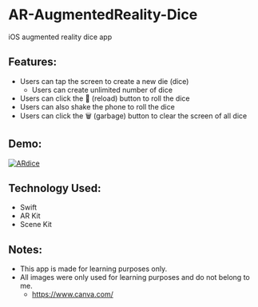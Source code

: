 # AR-AugmentedReality-Dice
iOS augmented reality dice app

## Features:
- Users can tap the screen to create a new die (dice)
  - Users can create unlimited number of dice
- Users can click the 🔄 (reload) button to roll the dice
- Users can also shake the phone to roll the dice
- Users can click the 🗑 (garbage) button to clear the screen of all dice

## Demo:
<a href="https://media.giphy.com/media/jSWZywWSS7jECRitTb/giphy.gif"><img src="https://media.giphy.com/media/jSWZywWSS7jECRitTb/giphy.gif" title="ARdice"/></a>

## Technology Used:
- Swift
- AR Kit
- Scene Kit

## Notes:
- This app is made for learning purposes only.
- All images were only used for learning purposes and do not belong to me.
  - https://www.canva.com/

